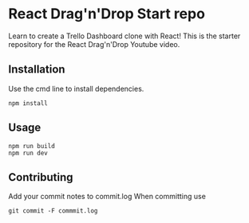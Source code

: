 # React Drag'n'Drop Start repo

Learn to create a Trello Dashboard clone with React!
This is the starter repository for the React Drag'n'Drop Youtube video.

## Installation

Use the cmd line to install dependencies. 

```
npm install
```

## Usage

```
npm run build
npm run dev
```

## Contributing

Add your commit notes to commit.log
When committing use

```
git commit -F commmit.log
```